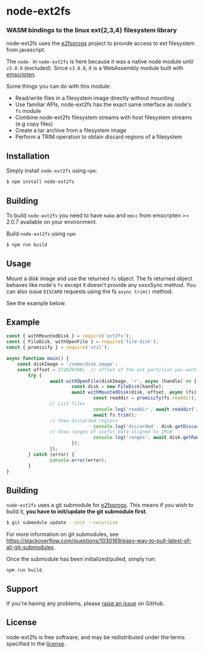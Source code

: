 node-ext2fs
=========
### WASM bindings to the linux ext{2,3,4} filesystem library

node-ext2fs uses the [e2fsprogs](https://github.com/tytso/e2fsprogs) project to
provide access to ext filesystem from javascript.

The `node-` in `node-ext2fs` is here because it was a native node module until `v3.0.0` (excluded).
Since `v3.0.0`, it is a WebAssembly module built with [emscripten](https://emscripten.org/).

Some things you can do with this module:

* Read/write files in a filesystem image directly without mounting
* Use familiar APIs, node-ext2fs has the exact same interface as node's `fs` module
* Combine node-ext2fs filesystem streams with host filesystem streams (e.g copy files)
* Create a tar archive from a filesystem image
* Perform a TRIM operation to obtain discard regions of a filesystem

Installation
------------

Simply install `node-ext2fs` using `npm`:

``` bash
$ npm install node-ext2fs
```

Building
--------

To build `node-ext2fs` you need to have `make` and `emcc` from emscripten >= 2.0.7 available on your
environment.

Build `node-ext2fs` using `npm`:

``` bash
$ npm run build
```


Usage
-----

Mount a disk image and use the returned `fs` object.
The fs returned object behaves like node's `fs` except it doesn't provide any
xxxxSync method.
You can also issue `DISCARD` requests using the fs `async trim()` method.

See the example below.

Example
-------

```javascript
const { withMountedDisk } = require('ext2fs');
const { FileDisk, withOpenFile } = require('file-disk');
const { promisify } = require('util');

async function main() {
	const diskImage = '/some/disk.image';
	const offset = 272629760;  // offset of the ext partition you want to mount in that disk image
        try {
                await withOpenFile(diskImage, 'r', async (handle) => {
                        const disk = new FileDisk(handle);
                        await withMountedDisk(disk, offset, async (fs) => {
                                const readdir = promisify(fs.readdir);
				// List files
                                console.log('readdir', await readdir('/'));
                                await fs.trim();
				// Show discarded regions
                                console.log('discarded', disk.getDiscardedChunks());
				// Show ranges of useful data aligned to 1MiB
                                console.log('ranges', await disk.getRanges(1024 ** 2));
                        });
                });
        } catch (error) {
                console.error(error);
        }
}

```

Building
--------

`node-ext2fs` uses a git submodule for [e2fsprogs](https://github.com/tytso/e2fsprogs). 
This means if you wish to build it, **you have to init/update the git submodule first**. 

``` bash
$ git submodule update --init --recursive
```

For more information on git submodules, see https://stackoverflow.com/questions/1030169/easy-way-to-pull-latest-of-all-git-submodules.

Once the submodule has been initialized/pulled, simply run:

```
npm run build
```

Support
-------

If you're having any problems, please [raise an issue][github-issue] on GitHub.

License
-------

node-ext2fs is free software, and may be redistributed under the terms specified
in the [license].

[github-issue]: https://github.com/balena-io/node-ext2fs/issues/new
[license]: https://github.com/balena-io/node-ext2fs/blob/master/LICENSE
